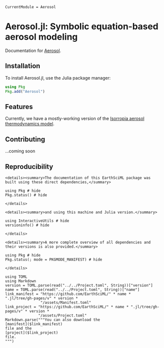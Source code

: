 ```@meta
CurrentModule = Aerosol
```

# Aerosol.jl: Symbolic equation-based aerosol modeling

Documentation for [Aerosol](https://github.com/EarthSciML/Aerosol.jl).

## Installation

To install Aerosol.jl, use the Julia package manager:

```julia
using Pkg
Pkg.add("Aerosol")
```

## Features

Currently, we have a mostly-working version of the [Isorropia aerosol thermodynamics model](@ref "isorropia").

## Contributing

...coming soon

## Reproducibility

```@raw html
<details><summary>The documentation of this EarthSciML package was built using these direct dependencies,</summary>
```

```@example
using Pkg # hide
Pkg.status() # hide
```

```@raw html
</details>
```

```@raw html
<details><summary>and using this machine and Julia version.</summary>
```

```@example
using InteractiveUtils # hide
versioninfo() # hide
```

```@raw html
</details>
```

```@raw html
<details><summary>A more complete overview of all dependencies and their versions is also provided.</summary>
```

```@example
using Pkg # hide
Pkg.status(; mode = PKGMODE_MANIFEST) # hide
```

```@raw html
</details>
```

```@eval
using TOML
using Markdown
version = TOML.parse(read("../../Project.toml", String))["version"]
name = TOML.parse(read("../../Project.toml", String))["name"]
link_manifest = "https://github.com/EarthSciML/" * name * ".jl/tree/gh-pages/v" * version *
                "/assets/Manifest.toml"
link_project = "https://github.com/EarthSciML/" * name * ".jl/tree/gh-pages/v" * version *
               "/assets/Project.toml"
Markdown.parse("""You can also download the
[manifest]($link_manifest)
file and the
[project]($link_project)
file.
""")
```

